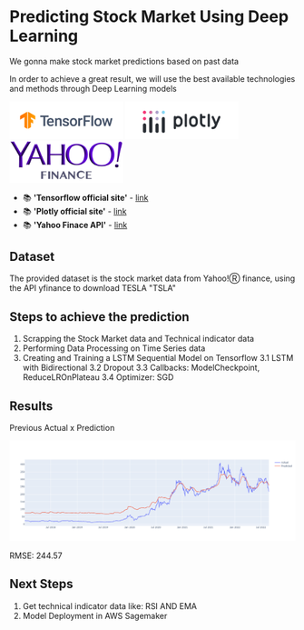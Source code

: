 # Predicting Stock Market Using Deep Learning

We gonna make stock market predictions based on past data

In order to achieve a great result, we will use the best available technologies and methods through Deep Learning models

<p float="left"> 
<img src="https://github.com/HudsonBarroso/stock-market-prediction/raw/main/images/tensorflow_logo.png" width="200">
<img src="https://github.com/HudsonBarroso/stock-market-prediction/raw/main/images/plotly_logo.png" width="200">
<img src="https://github.com/HudsonBarroso/stock-market-prediction/raw/main/images/yahoo_finance_Logo.png" width="200">
</p>

- 📚 **'Tensorflow official site'** - [link](https://www.tensorflow.org/)
- 📚 **'Plotly official site'** - [link](https://plotly.com//)
- 📚 **'Yahoo Finace API'** - [link](https://pypi.org/project/yfinance/)

## Dataset
The provided dataset is the stock market data from Yahoo!Ⓡ finance, using the API yfinance to download TESLA "TSLA"

## Steps to achieve the prediction

1. Scrapping the Stock Market data and Technical indicator data
2. Performing Data Processing on Time Series data
3. Creating and Training a LSTM Sequential Model on Tensorflow
3.1 LSTM with Bidirectional
3.2 Dropout
3.3 Callbacks: ModelCheckpoint, ReduceLROnPlateau
3.4 Optimizer: SGD


## Results
Previous Actual x Prediction

<img src="https://github.com/HudsonBarroso/stock-market-prediction/raw/main/images/tesla_result.png" width="600">

RMSE: 244.57

## Next Steps
1. Get technical indicator data like: RSI AND EMA
2. Model Deployment in AWS Sagemaker
